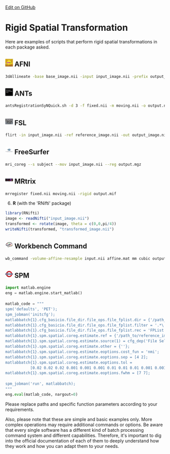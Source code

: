 [Edit on GitHub](https://github.com/childmindresearch/NeuRosetta/edit/main/src/image_transformation/rigid_spatial_transformation.md)
# Rigid Spatial Transformation

Here are examples of scripts that perform rigid spatial transformations in each package asked.

## <img src="../icons/afni.png" height="24px" /> AFNI
```bash
3dAllineate -base base_image.nii -input input_image.nii -prefix output_image.nii -1Dmatrix_save rigid_mat.1D
```
  
## <img src="../icons/ants.png" height="24px" /> ANTs
```bash
antsRegistrationSyNQuick.sh -d 3 -f fixed.nii -m moving.nii -o output.nii -t r
```
  
## <img src="../icons/fsl.png" height="24px" /> FSL
```bash
flirt -in input_image.nii -ref reference_image.nii -out output_image.nii -omat rigid_mat.mat -dof 6
```
  
## <img src="../icons/freesurfer.png" height="24px" /> FreeSurfer
```bash
mri_coreg --s subject --mov input_image.nii --reg output.mgz
```
    
## <img src="../icons/mrtrix.png" height="24px" /> MRtrix
```bash
mrregister fixed.nii moving.nii -rigid output.mif
```
    
6. **R** (with the 'RNifti' package)
```R
library(RNifti)
image <- readNifti("input_image.nii")
transformed <- rotate(image, theta = c(0,0,pi/4))
writeNifti(transformed, "transformed_image.nii")
```
  
## <img src="../icons/workbench_command.png" height="24px" /> Workbench Command
```bash
wb_command -volume-affine-resample input.nii affine.mat mm cubic output.nii
```
  
## <img src="../icons/spm.png" height="24px" /> SPM
```python
import matlab.engine
eng = matlab.engine.start_matlab()

matlab_code = """
spm('defaults', 'PET');
spm_jobman('initcfg');
matlabbatch{1}.cfg_basicio.file_dir.file_ops.file_fplist.dir = {'/path_to/input'};
matlabbatch{1}.cfg_basicio.file_dir.file_ops.file_fplist.filter = '.*\.nii$';
matlabbatch{1}.cfg_basicio.file_dir.file_ops.file_fplist.rec = 'FPList';
matlabbatch{1}.spm.spatial.coreg.estimate.ref = {'/path_to/reference_image.nii,1'};
matlabbatch{1}.spm.spatial.coreg.estimate.source(1) = cfg_dep('File Selector (Batch Mode): Selected Files (^.*\.nii$)', substruct('.','val', '{}',{1}, '.','val', '{}',{1}), substruct('.','files'));
matlabbatch{1}.spm.spatial.coreg.estimate.other = {''};
matlabbatch{1}.spm.spatial.coreg.estimate.eoptions.cost_fun = 'nmi';
matlabbatch{1}.spm.spatial.coreg.estimate.eoptions.sep = [4 2];
matlabbatch{1}.spm.spatial.coreg.estimate.eoptions.tol = 
           [0.02 0.02 0.02 0.001 0.001 0.001 0.01 0.01 0.01 0.001 0.001 0.001];
matlabbatch{1}.spm.spatial.coreg.estimate.eoptions.fwhm = [7 7];

spm_jobman('run', matlabbatch);
"""
eng.eval(matlab_code, nargout=0)
```

Please replace paths and specific function parameters according to your requirements.

Also, please note that these are simple and basic examples only. More complex operations may require additional commands or options. Be aware that every single software has a different kind of batch processing command system and different capabilities. Therefore, it's important to dig into the official documentation of each of them to deeply understand how they work and how you can adapt them to your needs.